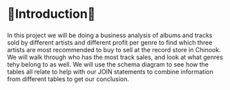 

<h1>👋Introduction👋  
  <h5></h5>  
  
In this project we will be doing a business analysis of albums and tracks sold by different artists and different profit per genre to find which three artists are most recommended to buy to sell at the record store in Chinook. We will walk through who has the most track sales, and look at what genres tehy belong to as well. We will use the schema diagram to see how the tables all relate to help with our JOIN statements to combine information from different tables to get our conclusion. 
